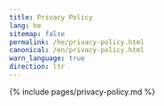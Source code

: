 ```yaml
---
title: Privacy Policy
lang: he
sitemap: false
permalink: /he/privacy-policy.html
canonical: /en/privacy-policy.html
warn_language: true
direction: ltr
---
```


{% include pages/privacy-policy.md %}

